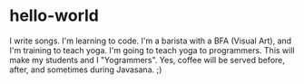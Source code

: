 # hello-world

I write songs. I'm learning to code.
I'm a barista with a BFA (Visual Art), and I'm training to teach yoga. 
  I'm going to teach yoga to programmers. 
    This will make my students and I "Yogrammers". 
      Yes, coffee will be served before, after, and sometimes during Javasana. ;)
